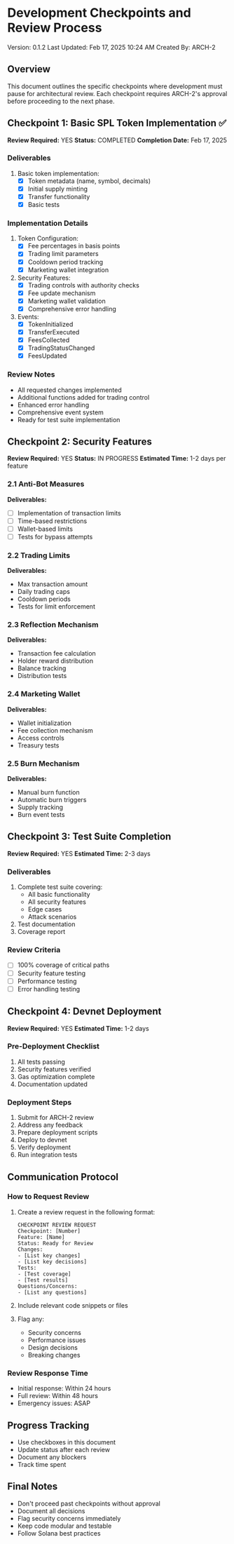 # Development Checkpoints and Review Process
Version: 0.1.2
Last Updated: Feb 17, 2025 10:24 AM
Created By: ARCH-2

## Overview
This document outlines the specific checkpoints where development must pause for architectural review. Each checkpoint requires ARCH-2's approval before proceeding to the next phase.

## Checkpoint 1: Basic SPL Token Implementation ✅
**Review Required:** YES
**Status:** COMPLETED
**Completion Date:** Feb 17, 2025

### Deliverables
1. Basic token implementation:
   - [x] Token metadata (name, symbol, decimals)
   - [x] Initial supply minting
   - [x] Transfer functionality
   - [x] Basic tests

### Implementation Details
1. Token Configuration:
   - [x] Fee percentages in basis points
   - [x] Trading limit parameters
   - [x] Cooldown period tracking
   - [x] Marketing wallet integration

2. Security Features:
   - [x] Trading controls with authority checks
   - [x] Fee update mechanism
   - [x] Marketing wallet validation
   - [x] Comprehensive error handling

3. Events:
   - [x] TokenInitialized
   - [x] TransferExecuted
   - [x] FeesCollected
   - [x] TradingStatusChanged
   - [x] FeesUpdated

### Review Notes
- All requested changes implemented
- Additional functions added for trading control
- Enhanced error handling
- Comprehensive event system
- Ready for test suite implementation

## Checkpoint 2: Security Features
**Review Required:** YES
**Status:** IN PROGRESS
**Estimated Time:** 1-2 days per feature

### 2.1 Anti-Bot Measures
**Deliverables:**
- [ ] Implementation of transaction limits
- [ ] Time-based restrictions
- [ ] Wallet-based limits
- [ ] Tests for bypass attempts

### 2.2 Trading Limits
**Deliverables:**
- Max transaction amount
- Daily trading caps
- Cooldown periods
- Tests for limit enforcement

### 2.3 Reflection Mechanism
**Deliverables:**
- Transaction fee calculation
- Holder reward distribution
- Balance tracking
- Distribution tests

### 2.4 Marketing Wallet
**Deliverables:**
- Wallet initialization
- Fee collection mechanism
- Access controls
- Treasury tests

### 2.5 Burn Mechanism
**Deliverables:**
- Manual burn function
- Automatic burn triggers
- Supply tracking
- Burn event tests

## Checkpoint 3: Test Suite Completion
**Review Required:** YES
**Estimated Time:** 2-3 days

### Deliverables
1. Complete test suite covering:
   - All basic functionality
   - All security features
   - Edge cases
   - Attack scenarios
2. Test documentation
3. Coverage report

### Review Criteria
- [ ] 100% coverage of critical paths
- [ ] Security feature testing
- [ ] Performance testing
- [ ] Error handling testing

## Checkpoint 4: Devnet Deployment
**Review Required:** YES
**Estimated Time:** 1-2 days

### Pre-Deployment Checklist
1. All tests passing
2. Security features verified
3. Gas optimization complete
4. Documentation updated

### Deployment Steps
1. Submit for ARCH-2 review
2. Address any feedback
3. Prepare deployment scripts
4. Deploy to devnet
5. Verify deployment
6. Run integration tests

## Communication Protocol

### How to Request Review
1. Create a review request in the following format:
   ```
   CHECKPOINT REVIEW REQUEST
   Checkpoint: [Number]
   Feature: [Name]
   Status: Ready for Review
   Changes:
   - [List key changes]
   - [List key decisions]
   Tests:
   - [Test coverage]
   - [Test results]
   Questions/Concerns:
   - [List any questions]
   ```

2. Include relevant code snippets or files

3. Flag any:
   - Security concerns
   - Performance issues
   - Design decisions
   - Breaking changes

### Review Response Time
- Initial response: Within 24 hours
- Full review: Within 48 hours
- Emergency issues: ASAP

## Progress Tracking
- Use checkboxes in this document
- Update status after each review
- Document any blockers
- Track time spent

## Final Notes
- Don't proceed past checkpoints without approval
- Document all decisions
- Flag security concerns immediately
- Keep code modular and testable
- Follow Solana best practices 